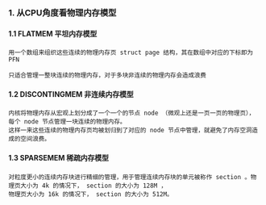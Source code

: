 ### 1. 从CPU角度看物理内存模型

#### 1.1 FLATMEM 平坦内存模型

    用一个数组来组织这些连续的物理内存页 struct page 结构，其在数组中对应的下标即为 PFN 

    只适合管理一整块连续的物理内存，对于多块非连续的物理内存会造成浪费

#### 1.2 DISCONTINGMEM 非连续内存模型

    内核将物理内存从宏观上划分成了一个一个的节点 node （微观上还是一页一页的物理页），
    每个 node 节点管理一块连续的物理内存。
    这样一来这些连续的物理内存页均被划归到了对应的 node 节点中管理，就避免了内存空洞造成的空间浪费。

#### 1.3 SPARSEMEM 稀疏内存模型

    对粒度更小的连续内存块进行精细的管理，用于管理连续内存块的单元被称作 section 。物理页大小为 4k 的情况下， section 的大小为 128M ，
    物理页大小为 16k 的情况下， section 的大小为 512M。
